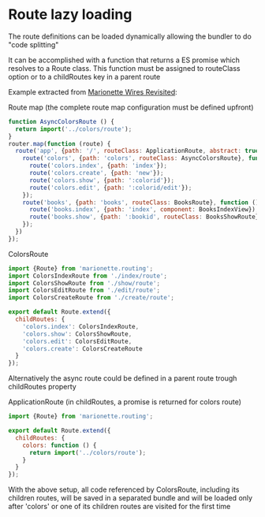 # Route lazy loading

The route definitions can be loaded dynamically allowing the bundler to do "code splitting"

It can be accomplished with a function that returns a ES promise which resolves to a Route class.
This function must be assigned to routeClass option or to a childRoutes key in a parent route

Example extracted from [Marionette Wires Revisited](https://github.com/blikblum/marionette-wires-revisited):

Route map (the complete route map configuration must be defined upfront)
```javascript
function AsyncColorsRoute () {
  return import('../colors/route');
}
router.map(function (route) {
  route('app', {path: '/', routeClass: ApplicationRoute, abstract: true}, function () {   
    route('colors', {path: 'colors', routeClass: AsyncColorsRoute}, function () {
      route('colors.index', {path: 'index'});
      route('colors.create', {path: 'new'});
      route('colors.show', {path: ':colorid'});
      route('colors.edit', {path: ':colorid/edit'});
    });
    route('books', {path: 'books', routeClass: BooksRoute}, function () {
      route('books.index', {path: 'index', component: BooksIndexView});
      route('books.show', {path: ':bookid', routeClass: BooksShowRoute});
    });
  })
});
``` 

ColorsRoute
```javascript
import {Route} from 'marionette.routing';
import ColorsIndexRoute from './index/route';
import ColorsShowRoute from './show/route';
import ColorsEditRoute from './edit/route';
import ColorsCreateRoute from './create/route';

export default Route.extend({
  childRoutes: {
    'colors.index': ColorsIndexRoute,
    'colors.show': ColorsShowRoute,
    'colors.edit': ColorsEditRoute,
    'colors.create': ColorsCreateRoute
  }
});
```

Alternatively the async route could be defined in a parent route trough childRoutes property

ApplicationRoute (in childRoutes, a promise is returned for colors route)
```javascript
import {Route} from 'marionette.routing';

export default Route.extend({
  childRoutes: {
    colors: function () {
      return import('../colors/route');
    }
  }
});
```
  
With the above setup, all code referenced by ColorsRoute, including its children routes, will be 
saved in a separated bundle and will be loaded only after 'colors' or one of its children routes are
visited for the first time